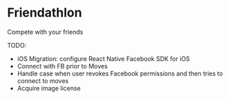 # Friendathlon
Compete with your friends

TODO:
  - iOS Migration: configure React Native Facebook SDK for iOS
  - Connect with FB prior to Moves
  - Handle case when user revokes Facebook permissions and then tries to connect
    to moves
  - Acquire image license
